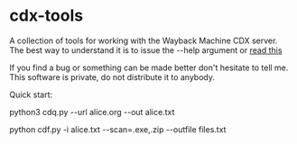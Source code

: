 # cdx-tools
A collection of tools for working with the Wayback Machine CDX server.
The best way to understand it is to issue the --help argument or [read this](https://github.com/internetarchive/wayback/blob/master/wayback-cdx-server/README.md)

If you find a bug or something can be made better don't hesitate to tell me.
This software is private, do not distribute it to anybody.

Quick start:

python3 cdq.py --url alice.org --out alice.txt

python cdf.py -i alice.txt --scan=.exe,.zip --outfile files.txt

